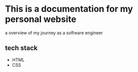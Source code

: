 # This is a documentation for my personal website

a overview of my journey as a software engineer

## tech stack

- HTML
- CSS


